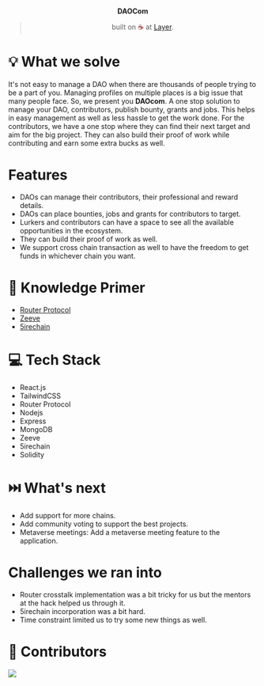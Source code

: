 
<br>
<p align="center">
<b>DAOCom
<br></b>
</p>
<blockquote align="center">built on <span style="color: #8b0000;">☕</span> at <a href="https://layer.devfolio.co/">Layer</a>.</blockquote>

# 💡 **What we solve**

It's not easy to manage a DAO when there are thousands of people trying to be a part of you. Managing profiles on multiple places is a big issue that many people face.
So, we present you **DAOcom**. A one stop solution to manage your DAO, contributors, publish bounty, grants and jobs. This helps in easy management as well as less hassle to get the work done.
For the contributors, we have a one stop where they can find their next target and aim for the big project. They can also build their proof of work while contributing and earn some extra bucks as well.

# Features
- DAOs can manage their contributors, their professional and reward details.
- DAOs can place bounties, jobs and grants for contributors to target.
- Lurkers and contributors can have a space to see all the available opportunities in the ecosystem.
- They can build their proof of work as well.
- We support cross chain transaction as well to have the freedom to get funds in whichever chain you want.

# 🧠 Knowledge Primer

- [Router Protocol](https://www.routerprotocol.com/)
- [Zeeve](https://www.zeeve.io/)
- [5irechain](https://www.5ire.org/)

# 💻 Tech Stack

- React.js
- TailwindCSS
- Router Protocol
- Nodejs
- Express
- MongoDB
- Zeeve
- 5irechain
- Solidity

# ⏭️ What's next
- Add support for more chains.
- Add community voting to support the best projects.
- Metaverse meetings: Add a metaverse meeting feature to the application.

#   Challenges we ran into

- Router crosstalk implementation was a bit tricky for us but the mentors at the hack helped us through it.
- 5irechain incorporation was a bit hard.
- Time constraint limited us to try some new things as well.

# 🤝 Contributors
<a href="https://github.com/karanpargal/DAOcom/graphs/contributors">
  <img src="https://contrib.rocks/image?repo=karanpargal/DAOcom" />
</a>

